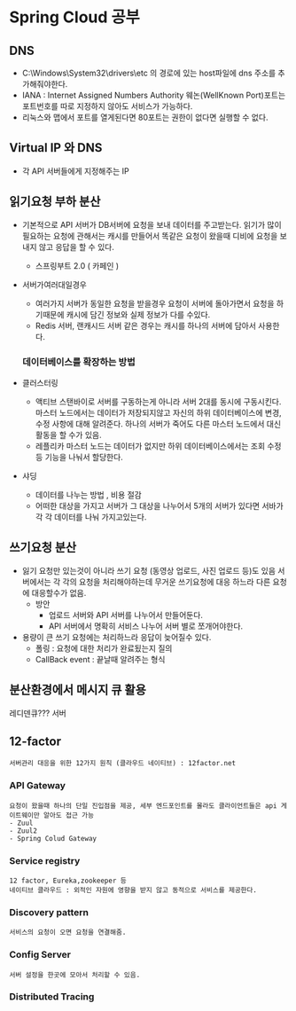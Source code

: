 # Spring Cloud 공부

## DNS
- C:\Windows\System32\drivers\etc 의 경로에 있는 host파일에 dns 주소를 추가해줘야한다.
- IANA : Internet Assigned Numbers Authority 웨논(WellKnown Port)포트는 포트번호를 따로 지정하지 않아도 서비스가 가능하다.
- 리눅스와 맵에서 포트를 열게된다면 80포트는 권한이 없다면 실행할 수 없다.

## Virtual IP 와 DNS
- 각 API 서버들에게 지정해주는 IP

## 읽기요청 부하 분산
- 기본적으로 API 서버가 DB서버에 요청을 보내 데이터를 주고받는다. 읽기가 많이 필요하는 요청에 관해서는
캐시를 만들어서 똑같은 요청이 왔을때 디비에 요청을 보내지 않고 응답을 할 수 있다.
  - 스프링부트 2.0 ( 카페인 )

- 서버가여러대일경우
    - 여러가지 서버가 동일한 요청을 받을경우 요청이 서버에 돌아가면서 요청을 하기때문에 캐시에 담긴 정보와 실제 정보가 다를 수있다.
  - Redis 서버, 랜캐시드 서버 같은 경우는 캐시를 하나의 서버에 담아서 사용한다.
  
  ### 데이터베이스를 확장하는 방법
- 클러스터링
  - 액티브 스탠바이로 서버를 구동하는게 아니라 서버 2대를 동시에 구동시킨다. 마스터 노드에서는 데이터가 저장되지않고
  자신의 하위 데이터베이스에 변경,수정 사항에 대해 알려준다. 하나의 서버가 죽어도 다른 마스터 노드에서 대신 활동을 할 수가 있음.
  - 레플리카 마스터 노드는 데이터가 없지만 하위 데이터베이스에서는 조회 수정 등 기능을 나눠서 할당한다.
  
- 샤딩
  - 데이터를 나누는 방법 , 비용 절감
  - 어떠한 대상을 가지고 서버가 그 대상을 나누어서 5개의 서버가 있다면 서바가 각 각 데이터를 나눠 가지고있는다.

## 쓰기요청 분산

- 잃기 요청만 있는것이 아니라 쓰기 요청 (동영상 업로드, 사진 업로드 등)도 있음 서버에서는 각 각의 요청을 처리해야하는데 무거운 쓰기요청에 
대응 하느라 다른 요청에 대응할수가 없음. 
  - 방안
    - 업로드 서버와  API 서버를 나누어서 만들어둔다.
    - API 서버에서 명확히 서비스 나누어 서버 별로 쪼개어야한다.
- 용량이 큰 쓰기 요청에는 처리하느라 응답이 늦어질수 있다. 
  - 폴링 : 요청에 대한 처리가 완료됬는지 질의
  - CallBack event : 끝날때 알려주는 형식 
  
## 분산환경에서 메시지 큐 활용

레디덴큐??? 서버 

## 12-factor
    서버관리 대응을 위한 12가지 원칙 (클라우드 네이티브) : 12factor.net

### API Gateway
    요청이 왔을때 하나의 단일 진입점을 제공, 세부 엔드포인트를 몰라도 클라이언트들은 api 게이트웨이만 알아도 접근 가능 
    - Zuul
    - Zuul2
    - Spring Colud Gateway

### Service registry
    12 factor, Eureka,zookeeper 등 
    네이티브 클라우드 : 외적인 자원에 영향을 받지 않고 동적으로 서비스를 제공한다.
### Discovery pattern
    서비스의 요청이 오면 요청을 연결해줌.
### Config Server
    서버 설정을 한곳에 모아서 처리할 수 있음.
### Distributed Tracing
